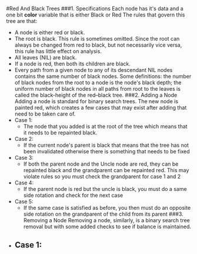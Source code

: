 #Red And Black Trees
###1. Specifications
Each node has it's data and a one bit __color__ variable that is either Black or Red
The rules that govern this tree are that:
- A node is either red or black.
- The root is black. This rule is sometimes omitted. Since the root can always be changed from red to black, but not necessarily vice versa, this rule has little effect on analysis.
- All leaves (NIL) are black.
- If a node is red, then both its children are black.
- Every path from a given node to any of its descendant NIL nodes contains the same number of black nodes. Some definitions: the number of black nodes from the root to a node is the node's black depth; the uniform number of black nodes in all paths from root to the leaves is called the black-height of the red–black tree.
###2. Adding a Node
Adding a node is standard for binary search trees. The new node is painted red, which creates a few cases that may exist after adding that need to be taken care of. 
- Case 1:
	- The node that you added is at the root of the tree which means that it needs to be repainted black.
- Case 2: 
	- If the current node's parent is black that means that the tree has not been invalidated otherwise there is something that needs to be fixed
- Case 3:
	- If both the parent node and the Uncle node are red, they can be repainted black and the grandparent can be repainted red. This may violate rules so you must check the grandparent for case 1 and 2
- Case 4:
	- If the parent node is red but the uncle is black, you must do a same side rotation and check for the next case
- Case 5:
	- If the same case is satisfied as before, you then must do an opposite side rotation on the grandparent of the child from its parent
###3. Removing a Node
Removing a node, similarly, is a binary search tree removal but with some added checks to see if balance is maintained.
- Case 1:
	- 